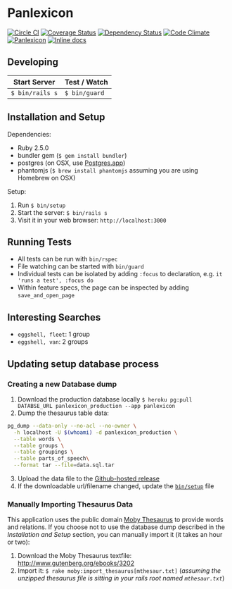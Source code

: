 Panlexicon
==========

[![Circle CI](https://circleci.com/gh/bensheldon/panlexicon-rails.svg?style=shield)](https://circleci.com/gh/bensheldon/panlexicon-rails)
[![Coverage Status](https://coveralls.io/repos/bensheldon/panlexicon-rails/badge.png?branch=master)](https://coveralls.io/r/bensheldon/panlexicon-rails?branch=master)
[![Dependency Status](https://gemnasium.com/bensheldon/panlexicon-rails.png)](https://gemnasium.com/bensheldon/panlexicon-rails)
[![Code Climate](https://codeclimate.com/github/bensheldon/panlexicon-rails.svg)](https://codeclimate.com/github/bensheldon/panlexicon-rails)
[![Panlexicon](http://img.shields.io/badge/words-103,256-blue.svg)](http://panlexicon.com)
[![Inline docs](http://inch-ci.org/github/bensheldon/panlexicon-rails.svg?branch=master)](http://inch-ci.org/github/bensheldon/panlexicon-rails)

Developing
----------

Start Server | Test / Watch
-------------|-----------
`$ bin/rails s` | `$ bin/guard`

Installation and Setup
----------------------

Dependencies:
- Ruby 2.5.0
- bundler gem (`$ gem install bundler`)
- postgres (on OSX, use [Postgres.app](http://postgresapp.com/))
- phantomjs (`$ brew install phantomjs` assuming you are using Homebrew on OSX)

Setup:
1. Run `$ bin/setup`
2. Start the server: `$ bin/rails s`
3. Visit it in your web browser: `http://localhost:3000`

Running Tests
-------------

- All tests can be run with `bin/rspec`
- File watching can be started with `bin/guard`
- Individual tests can be isolated by adding `:focus` to declaration, e.g. `it 'runs a test', :focus do`
- Within feature specs, the page can be inspected by adding `save_and_open_page`

Interesting Searches
--------------------

- `eggshell, fleet`: 1 group
- `eggshell, van`: 2 groups


## Updating setup database process

### Creating a new Database dump

1. Download the production database locally `$ heroku pg:pull DATABSE_URL panlexicon_production --app panlexicon`
2. Dump the thesaurus table data:
  ```bash
  pg_dump --data-only --no-acl --no-owner \
    -h localhost -U $(whoami) -d panlexicon_production \
    --table words \
    --table groups \
    --table groupings \
    --table parts_of_speech\
    --format tar --file=data.sql.tar
  ```
3. Upload the data file to the [Github-hosted release](https://github.com/bensheldon/panlexicon-rails/releases/tag/v1)
4. If the downloadable url/filename changed, update the [`bin/setup`](bin/setup) file

### Manually Importing Thesaurus Data

This application uses the public domain [Moby Thesaurus](http://www.gutenberg.org/ebooks/3202) to provide words and relations. If you choose not to use the database dump described in the _Installation and Setup_ section, you can manually import it (it takes an hour or two):

1. Download the Moby Thesaurus textfile: http://www.gutenberg.org/ebooks/3202
2. Import it: `$ rake moby:import_thesaurus[mthesaur.txt]` (_assuming the unzipped thesaurus file is sitting in your rails root named `mthesaur.txt`_)
